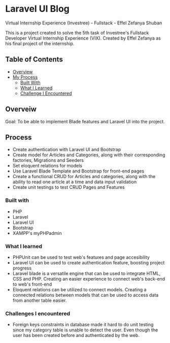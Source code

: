 # Laravel UI Blog
Virtual Internship Experience (Investree) - Fullstack - Effel Zefanya Shuban

This is a project created to solve the 5th task of Investree's Fullstack Developer Virtual Internship Experience (VIX). Created by Effel Zefanya as his final project of the internship.

## Table of Contents
- [Overview](#overview)
- [My Process](#my-process)
    - [Built With](#built-with)
    - [What I Learned](#what-i-learned)
    - [Challenge I Encountered](#challenges-i-encountered)

## Overveiw
Goal: To be able to implement Blade features and Laravel UI into the project.

## Process
- Create authentication with Laravel UI and Bootstrap
- Create model for Articles and Categories, along with their corresponding factories, Migrations and Seeders
- Set eloquent relations for models
- Use Laravel Blade Template and Bootstrap for front-end pages
- Create a functional CRUD for Articles and categories, along with the ability to read one article at a time and data input validation
- Create unit testings to test CRUD Pages and Features

### Built with
- PHP
- Laravel
- Laravel UI
- Bootstrap
- XAMPP's myPHPadmin

### What I learned
- PHPUnit can be used to test web's features and page accesibility
- Laravel UI can be used to create authentication feature, boosting project progress
- Laravel blade is a versatile engine that can be used to integrate HTML, CSS and PHP. Creating an easier experience to connect web's back-end to web's front-end
- Eloquent relations can be utilized to connect models. Creating a connected relations between models that can be used to access data from another table easier.

### Challenges I encountered
- Foreign keys constraints in database made it hard to do unit testing since my category table is unable to detect the user. Even though the user has been created before and authenticated by the web.
